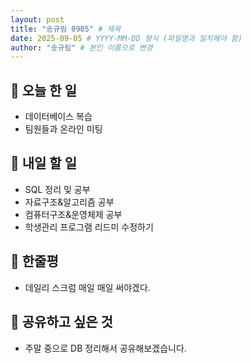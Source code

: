 ```yaml
---
layout: post
title: "송규림 0905" # 제목
date: 2025-09-05 # YYYY-MM-DD 형식 (파일명과 일치해야 함)
author: "송규림" # 본인 이름으로 변경
---
```


## 📝 오늘 한 일

- 데이터베이스 복습
- 팀원들과 온라인 미팅

## 🎯 내일 할 일

- SQL 정리 및 공부
- 자료구조&알고리즘 공부
- 컴퓨터구조&운영체제 공부
- 학생관리 프로그램 리드미 수정하기

## 💭 한줄평

- 데일리 스크럼 매일 매일 써야겠다.

## 🔗 공유하고 싶은 것

- 주말 중으로 DB 정리해서 공유해보겠습니다.